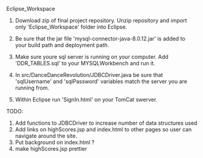 Eclipse_Workspace

1. Download zip of final project repository. Unzip repository and import only 'Eclipse_Workspace' folder into Eclipse.

2. Be sure that the jar file 'mysql-connector-java-8.0.12.jar' is added to your build path and deployment path.

3. Make sure youre sql server is running on your computer. Add 'DDR_TABLES.sql' to your MYSQLWorkbench and run it.

4. In src/DanceDanceRevolution/JDBCDriver.java be sure that 'sqlUsername' and 'sqlPassword' variables match the server 
   you are running from.

5. Within Eclipse run 'SignIn.html' on your TomCat swerver.

TODO:

1. Add functions to JDBCDriver to increase number of data structures used
2. Add links on highScores.jsp and index.html to other pages so user can navigate around the site.
3. Put background on index.html ?
4. make highScores.jsp prettier
